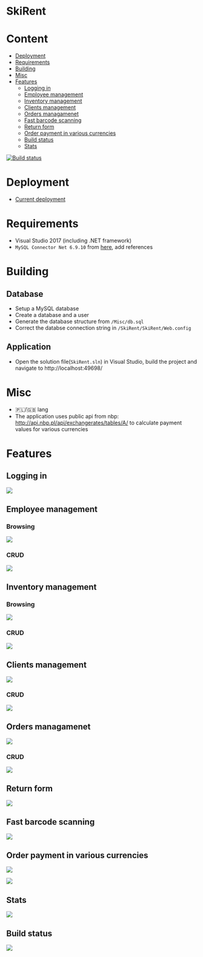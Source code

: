# SkiRent

# Content

 * [Deployment](#Deployment)
 * [Requirements](#Requirements)
 * [Building](#Building)
 * [Misc](#Misc)
 * [Features](#Features)
   * [Logging in](#Logging-in)
   * [Employee management](#Employee-management)
   * [Inventory management](#Inventory-management)
   * [Clients management](#Clients-management)
   * [Orders managamenet](#Orders-managamenet)
   * [Fast barcode scanning](#Fast-barcode-scanning)
   * [Return form](#Return-form)
   * [Order payment in various currencies](#Order-payment-in-various-currencies)
   * [Build status](#Build-status)
   * [Stats](#Stats)

[![Build status](https://ci.appveyor.com/api/projects/status/svbu5e3vnd4g5coc?svg=true)](https://ci.appveyor.com/project/nazywam/ztw-wypozyczalnia-sprzetu-narciarskiego)


# Deployment
  * [Current deployment](http://skirent-pwr.azurewebsites.net)


# Requirements

 * Visual Studio 2017 (including .NET framework)
 * `MySQL Connector Net 6.9.10` from [here](https://dev.mysql.com/downloads/connector/net/6.9.html), add references

# Building

## Database

 * Setup a MySQL database
 * Create a database and a user
 * Generate the database structure from `/Misc/db.sql`
 * Correct the databse connection string in `/SkiRent/SkiRent/Web.config`

## Application
 * Open the solution file(`SkiRent.sln`) in Visual Studio, build the project and navigate to http://localhost:49698/

# Misc
 * 🇵🇱/🇬🇧 lang
 * The application uses public api from nbp: http://api.nbp.pl/api/exchangerates/tables/A/ to calculate payment values for various currencies

# Features

## Logging in
![](https://i.imgur.com/29hZc0X.png)


## Employee management

### Browsing

![](img/employee_browse.png)


### CRUD

![](img/employee_crud.png)

## Inventory management

### Browsing

![](img/inventory.png)

### CRUD

![](img/items.png)


## Clients management

![](img/clients.png)

### CRUD

![](img/client.png)


## Orders managamenet

![](img/orders.png)

### CRUD

![](img/client.png)

## Return form

![](img/return_form.png)


## Fast barcode scanning

![](img/barcode_fast.png)


## Order payment in various currencies

![](img/order_payment.png)

![](img/order_payments.png)


## Stats

![](img/stats.png)


## Build status

![](img/tests.png)